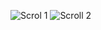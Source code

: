 ![Scrol 1](https://github.com/salss33/Tugas7_20220140189_Sal-Sabila/assets/127090642/e664516e-8afc-4b02-adf1-300d9ad47b01)
![Scroll 2](https://github.com/salss33/Tugas7_20220140189_Sal-Sabila/assets/127090642/21e26868-656e-472f-b672-39cc434e0865)
